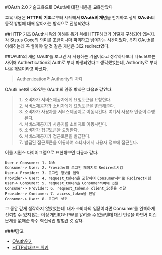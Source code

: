 #OAuth 2.0
기술교육으로 OAuth에 대한 내용을 교육받았다. 

교육 내용은 **HTTP의 기초**로부터 시작해서 **OAuth의 개념**을 인지하고 실제 **OAuth**의 동작 방법에 대해 알아가는 방식으로 진행되었다.

##HTTP 기초
OAuth내용의 이해를 돕기 위해 HTTP헤더가 어떻게 구성되어 있는지, 각 Status Code의 의미를 조금이나마 파악하고 넘어가는 시간이었다. 특히 OAuth를 이해하는데 꼭 알아야 할 것 같은 개념은 302 redirect였다.

##OAuth의 개념
OAuth를 로그인 시 사용하는 기술이라고 생각하다보니 나도 모르는 사이에 Authentication의 Auth로 부터 파생되었다고 생각했었는데, Authority로 부터 나온 개념이라고 하셨다.

>Authentication과 Authority의 차이

OAuth.net에 나와있는 OAuth의 인증 방식은 다음과 같았다.
>1. 소비자가 서비스제공자에게 요청토큰을 요청한다.
>2. 서비스제공자가 소비자에게 요청토큰을 발급해준다.
>3. 소비자가 사용자를 서비스제공자로 이동시킨다. 여기서 사용자 인증이 수행된다.
>4. 서비스제공자가 사용자를 소비자로 이동시킨다.
>5. 소비자가 접근토큰을 요청한다.
>6. 서비스제공자가 접근토큰을 발급한다.
>7. 발급된 접근토큰을 이용하여 소비자에서 사용자 정보에 접근한다.

이를 시퀀스 다이어그램으로 표현해보면 다음과 같다.
```sequence
User-> Consumer: 1. 접속
Consumer-> User: 2. Provider의 로그인 페이지로 Redirect시킴
User-> Provider: 3. 로그인 정보를 입력
Provider-> User: 4. request_token을 포함하여 Consumer서버로 Redirect시킴
User-> Consumer: 5. request_token을 Consumer서버에 전달
Consumer-> Provider: 6. request_token과 client_id등을 전달
Provider-> Consumer: 7. access_token을 전달
Consumer-> User: 8. 로그인 성공
```
그 동안 깊게 생각하지 않았었는데, 내가 소비자의 입장이라면 Consumer를 완벽하게 신뢰할 수 있지 않는 이상 개인ID와 PW를 알려줄 수 없을텐데 대신 인증을 하면서 이런 문제를 없애준 아주 혁신적인 방법인 것 같다.

####참고
* [OAuth위키](https://ko.wikipedia.org/wiki/OAuth)
* [HTTP상태코드 위키](https://ko.wikipedia.org/wiki/HTTP_%EC%83%81%ED%83%9C_%EC%BD%94%EB%93%9C)
